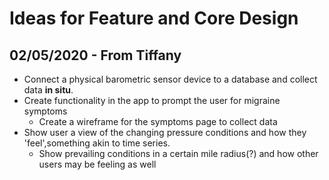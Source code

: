 # Ideas for Feature and Core Design

## 02/05/2020 - From Tiffany

* Connect a physical barometric sensor device to a database and collect data __in situ__. 
* Create functionality in the app to prompt the user for migraine symptoms
    * Create a wireframe for the symptoms page to collect data
* Show user a view of the changing pressure conditions and how they 'feel',something akin to time series. 
    * Show prevailing conditions in a certain mile radius(?) and how other users may be feeling as well 
